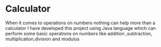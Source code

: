 # Calculator
When it comes to operations on numbers nothing can help more than a calculator I have developed this project using Java language which can perform some basic operations on numbers like addition ,subtraction, multiplication,division and modulus
